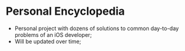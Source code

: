 # Personal Encyclopedia

- Personal project with dozens of solutions to common day-to-day problems of an iOS developer;
- Will be updated over time;

